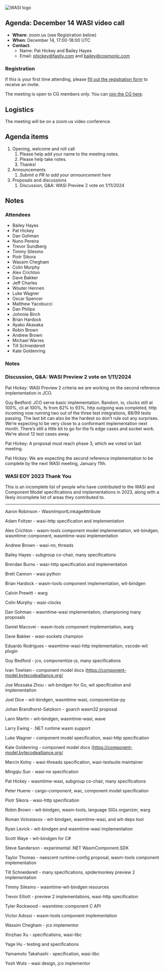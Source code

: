 ![WASI logo](https://raw.githubusercontent.com/WebAssembly/WASI/main/WASI.png)

## Agenda: December 14 WASI video call

- **Where**: zoom.us (see Registration below)
- **When**: December 14, 17:00-18:00 UTC
- **Contact**:
  - Name: Pat Hickey and Bailey Hayes
  - Email: phickey@fastly.com and bailey@cosmonic.com

### Registration

If this is your first time attending, please [fill out the registration form](https://docs.google.com/forms/d/e/1FAIpQLSdpO6Lp2L_dZ2_oiDgzjKx7pb7s2YYHjeSIyfHWZZGSKoZKWQ/viewform?usp=sf_link) to receive an invite.

The meeting is open to CG members only. You can [join the CG here](https://www.w3.org/community/webassembly/).

## Logistics

The meeting will be on a zoom.us video conference.

## Agenda items

1. Opening, welcome and roll call
    1. Please help add your name to the meeting notes.
    1. Please help take notes.
    1. Thanks!
1. Announcements
    1. _Submit a PR to add your announcement here_
1. Proposals and discussions
    1. Discussion, Q&A: WASI Preview 2 vote on 1/11/2024

## Notes
### Attendees

- Bailey Hayes
- Pat Hickey
- Dan Gohman
- Nuno Pereira
- Trevor Sundberg
- Timmy Silesmo
- Piotr Sikora
- Wassim Chegham
- Colin Murphy
- Alex Crichton
- Dave Bakker
- Jeff Charles
- Wouter Hennen
- Luke Wagner
- Oscar Spencer
- Matthew Yacobucci
- Dan Philips
- Johnnie Birch
- Brian Hardock
- Ayako Akasaka
- Robin Brown
- Andrew Brown
- Michael Warres
- Till Schneidereit
- Kate Goldenring

### Notes


### Discussion, Q&A: WASI Preview 2 vote on 1/11/2024

Pat Hickey: WASI Preview 2 criteria we are working on the second reference implementation in JCO.

Guy Bedford: JCO serve basic implementation. Random, io, clocks still at 100%, cli at 100%, fs from 82% to 93%, http outgoing was completed, http incoming now running two out of the three test integrations, 88/99 tests passing. The last bit can also be the hardest so don’t rule out any surprises. We’re expecting to be very close to a conformant implementation next month. There’s still a little bit to go for the fs edge cases and socket work. We’re about 12 test cases away.

Pat Hickey: A proposal must reach phase 3, which we voted on last meeting. 

Pat Hickey: We are expecting the second reference implementation to be complete by the next WASI meeting, January 11th.

### WASI EOY 2023 Thank You


This is an incomplete list of people who have contributed to the WASI and Component Model specifications and implementations in 2023, along with a likely incomplete list of areas they contributed to.

------

Aaron Robinson - WasmImportLinkageAttribute

Adam Foltzer - wasi-http specification and implementation

Alex Crichton - wasm-tools component model implementation, wit-bindgen, wasmtime::component, wasmtime-wasi implementation

Andrew Brown - wasi-nn, threads

Bailey Hayes - subgroup co-chair, many specifications

Brendan Burns - wasi-http specification and implementation

Brett Cannon - wasi python

Brian Hardock - wasm-tools component implementation, wit-bindgen

Calvin Prewitt - warg

Colin Murphy - wasi-clocks

Dan Gohman - wasmtime-wasi implementation, championing many proposals

Daniel Macovei - wasm-tools component implementation, warg

Dave Bakker - wasi-sockets champion

Eduardo Rodrigues - wasmtime-wasi-http implementation, vscode-wit plugin

Guy Bedford - jco, componentize-js, many specifications

Ivan Towlsen - component model docs (https://component-model.bytecodealliance.org/

Joe Mossaka Zhou - wit-bindgen for Go, wit specification and implementation

Joel Dice - wit-bindgen, wasmtime-wasi, componentize-py

Johan Brandhorst-Satzkorn - goarch wasm32 proposal

Lann Martin - wit-bindgen, wasmtime-wasi, wave

Larry Ewing - .NET runtime wasm support

Luke Wagner - component model specification, wasi-http specification

Kate Goldenring - component model docs (https://component-model.bytecodealliance.org/

Marcin Kolny - wasi-threads specification, wasi-testsuite maintainer

Mingqiu Sun - wasi-nn specification

Pat Hickey - wasmtime-wasi, subgroup co-chair, many specifications

Peter Huene - cargo-component, wac, component model specification

Piotr Sikora - wasi-http specification

Robin Brown - wit-bindgen, wasm-tools, language SIGs organizer, warg

Roman Volostavos - wit-bindgen, wasmtime-wasi, and wit-deps tool

Ryan Levick - wit-bindgen and wasmtime-wasi implementation

Scott Waye - wit-bindgen for C#

Steve Sanderson - experimental .NET WasmComponent.SDK

Taylor Thomas - naescent runtime-config proposal, wasm-tools component implementation

Till Schneidereit - many specifications, spidermonkey preview 2 implementation

Timmy Silesmo - wasmtime-wit-bindgen resources

Trevor Elliott - preview 2 implementations, wasi-http specification

Tyler Rockwood - wasmtime::component C API

Victor Adossi - wasm-tools component implementation

Wassim Chegham - jco implementor

Xinzhao Xu - specifications, wasi-libc

Yage Hu - testing and specifications

Yamamoto Takahashi - specification, wasi-libc

Yosh Wuts - wasi design, jco implementor

